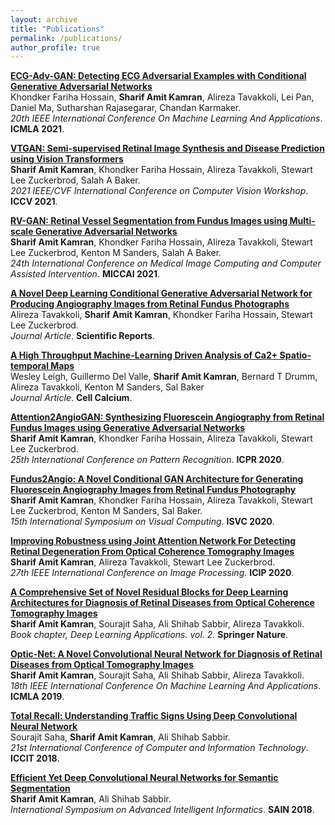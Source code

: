```yaml
---
layout: archive
title: "Publications"
permalink: /publications/
author_profile: true
---
```

**[ECG-Adv-GAN: Detecting ECG Adversarial Examples with Conditional Generative Adversarial Networks](https://sharifamit.com/publications/icmla2021)**  
Khondker Fariha Hossain, **Sharif Amit Kamran**, Alireza Tavakkoli, Lei Pan, Daniel Ma, Sutharshan Rajasegarar, Chandan Karmaker.  
*20th IEEE International Conference On Machine Learning And Applications*. **ICMLA 2021**.

**[VTGAN: Semi-supervised Retinal Image Synthesis and Disease Prediction using Vision Transformers](https://sharifamit.com/publications/iccvw2021)**   
**Sharif Amit Kamran**, Khondker Fariha Hossain, Alireza Tavakkoli, Stewart Lee Zuckerbrod, Salah A Baker.  
*2021 IEEE/CVF International Conference on Computer Vision Workshop*. **ICCV 2021**.

**[RV-GAN: Retinal Vessel Segmentation from Fundus Images using Multi-scale Generative Adversarial Networks](https://sharifamit.com/publications/miccai2021)**  
**Sharif Amit Kamran**, Khondker Fariha Hossain, Alireza Tavakkoli, Stewart Lee Zuckerbrod, Kenton M Sanders, Salah A Baker.  
*24th International Conference on Medical Image Computing and Computer Assisted Intervention*. **MICCAI 2021**.

**[A Novel Deep Learning Conditional Generative Adversarial Network for Producing Angiography Images from Retinal Fundus Photographs](https://sharifamit.com/publications/srep2020)**  
Alireza Tavakkoli, **Sharif Amit Kamran**, Khondker Fariha Hossain, Stewart Lee Zuckerbrod.  
*Journal Article*. **Scientific Reports**.

**[A High Throughput Machine-Learning Driven Analysis of Ca2+ Spatio-temporal Maps](https://sharifamit.com/publications/cell2020)**  
Wesley Leigh, Guillermo Del Valle, **Sharif Amit Kamran**, Bernard T Drumm, Alireza Tavakkoli, Kenton M Sanders, Sal Baker  
*Journal Article*. **Cell Calcium**.

**[Attention2AngioGAN: Synthesizing Fluorescein Angiography from Retinal Fundus Images using Generative Adversarial Networks](https://sharifamit.com/publications/attention2020)**  
**Sharif Amit Kamran**, Khondker Fariha Hossain, Alireza Tavakkoli, Stewart Lee Zuckerbrod.  
*25th International Conference on Pattern Recognition*. **ICPR 2020**.

**[Fundus2Angio: A Novel Conditional GAN Architecture for Generating Fluorescein Angiography Images from Retinal Fundus Photography](https://sharifamit.com/publications/arxiv2020)**  
**Sharif Amit Kamran**, Khondker Fariha Hossain, Alireza Tavakkoli, Stewart Lee Zuckerbrod, Kenton M Sanders, Sal Baker.  
*15th International Symposium on Visual Computing*. **ISVC 2020**.

**[Improving Robustness using Joint Attention Network For Detecting Retinal Degeneration From Optical Coherence Tomography Images](https://sharifamit.com/publications/icip2020)**  
**Sharif Amit Kamran**, Alireza Tavakkoli, Stewart Lee Zuckerbrod.  
*27th IEEE International Conference on Image Processing*. **ICIP 2020**.

**[A Comprehensive Set of Novel Residual Blocks for Deep Learning Architectures for Diagnosis of Retinal Diseases from Optical Coherence Tomography Images](https://sharifamit.com/publications/dlbook2020)**  
**Sharif Amit Kamran**, Sourajit Saha, Ali Shihab Sabbir, Alireza Tavakkoli.  
*Book chapter, Deep Learning Applications. vol. 2*. **Springer Nature**.

**[Optic-Net: A Novel Convolutional Neural Network for Diagnosis of Retinal Diseases from Optical Tomography Images](https://sharifamit.com/publications/icmla2019)**  
**Sharif Amit Kamran**, Sourajit Saha, Ali Shihab Sabbir, Alireza Tavakkoli.  
*18th IEEE International Conference On Machine Learning And Applications*. **ICMLA 2019**.

**[Total Recall: Understanding Traffic Signs Using Deep Convolutional Neural Network](https://sharifamit.com/publications/iccit2018)**  
Sourajit Saha, **Sharif Amit Kamran**, Ali Shihab Sabbir.  
*21st International Conference of Computer and Information Technology*. **ICCIT 2018**.

**[Efficient Yet Deep Convolutional Neural Networks for Semantic Segmentation](https://sharifamit.com/publications/sain2018)**  
**Sharif Amit Kamran**, Ali Shihab Sabbir.  
*International Symposium on Advanced Intelligent Informatics*. **SAIN 2018**.